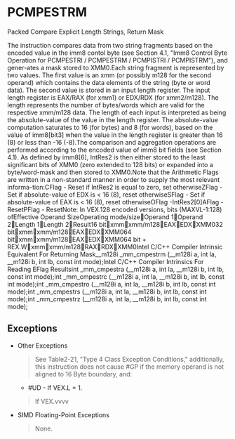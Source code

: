# PCMPESTRM

Packed Compare Explicit Length Strings, Return Mask

The instruction compares data from two string fragments based on the encoded value in the imm8 contol byte (see Section 4.1, "Imm8 Control Byte Operation for PCMPESTRI / PCMPESTRM / PCMPISTRI / PCMPISTRM"), and gener-ates a mask stored to XMM0.Each string fragment is represented by two values.
The first value is an xmm (or possibly m128 for the second operand) which contains the data elements of the string (byte or word data).
The second value is stored in an input length register.
The input length register is EAX/RAX (for xmm1) or EDX/RDX (for xmm2/m128).
The length represents the number of bytes/words which are valid for the respective xmm/m128 data.
 The length of each input is interpreted as being the absolute-value of the value in the length register.
The absolute-value computation saturates to 16 (for bytes) and 8 (for words), based on the value of imm8[bit3] when the value in the length register is greater than 16 (8) or less than -16 (-8).The comparison and aggregation operations are performed according to the encoded value of imm8 bit fields (see Section 4.1).
As defined by imm8[6], IntRes2 is then either stored to the least significant bits of XMM0 (zero extended to 128 bits) or expanded into a byte/word-mask and then stored to XMM0.Note that the Arithmetic Flags are written in a non-standard manner in order to supply the most relevant informa-tion:CFlag - Reset if IntRes2 is equal to zero, set otherwiseZFlag - Set if absolute-value of EDX is < 16 (8), reset otherwiseSFlag - Set if absolute-value of EAX is < 16 (8), reset otherwiseOFlag -IntRes2[0]AFlag - ResetPFlag - ResetNote: In VEX.128 encoded versions, bits (MAXVL-1:128) ofEffective Operand SizeOperating mode/sizeOperand 1Operand 2Length 1Length 2Result16 bitxmmxmm/m128EAXEDXXMM032 bitxmmxmm/m128EAXEDXXMM064 bitxmmxmm/m128EAXEDXXMM064 bit + REX.Wxmmxmm/m128RAXRDXXMM0Intel C/C++ Compiler Intrinsic Equivalent For Returning Mask__m128i _mm_cmpestrm (__m128i a, int la, __m128i b, int lb, const int mode);Intel C/C++ Compiler Intrinsics For Reading EFlag Resultsint _mm_cmpestra (__m128i a, int la, __m128i b, int lb, const int mode);int _mm_cmpestrc (__m128i a, int la, __m128i b, int lb, const int mode);int _mm_cmpestro (__m128i a, int la, __m128i b, int lb, const int mode);int _mm_cmpestrs (__m128i a, int la, __m128i b, int lb, const int mode);int _mm_cmpestrz (__m128i a, int la, __m128i b, int lb, const int mode);

## Exceptions

- Other Exceptions
  > See Table2-21, "Type 4 Class Exception Conditions," additionally, this instruction does not cause #GP if the 
  > memory operand is not aligned to 16 Byte boundary, and:
  - #UD - If VEX.L = 1.
  > If VEX.vvvv 
- SIMD Floating-Point Exceptions
  > None.
